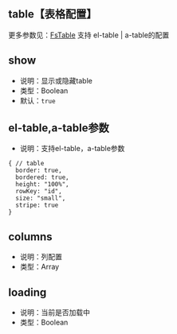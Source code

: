 
## table【表格配置】

更多参数见：[FsTable](/api/components/crud/crud/fs-table.md)
支持 el-table | a-table的配置

## show
* 说明：显示或隐藏table
* 类型：Boolean
* 默认：`true`

## el-table,a-table参数
* 说明：支持el-table，a-table参数
```json5
{ // table
  border: true,
  bordered: true,
  height: "100%",
  rowKey: "id",
  size: "small",
  stripe: true
}
```

## columns
* 说明：列配置
* 类型：Array

## loading
* 说明：当前是否加载中
* 类型：Boolean

